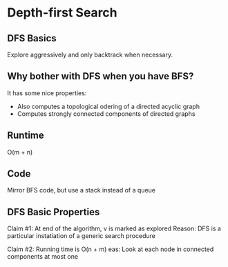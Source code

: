 # Depth-first Search

## DFS Basics

Explore aggressively and only backtrack when necessary.

## Why bother with DFS when you have BFS?

It has some nice properties:

- Also computes a topological odering of a directed acyclic graph
- Computes strongly connected components of directed graphs

## Runtime

O(m + n)

## Code

Mirror BFS code, but use a stack instead of a queue

## DFS Basic Properties

Claim #1: At end of the algorithm, v is marked as explored
Reason: DFS is a particular instatiation of a generic search procedure

Claim #2: Running time is O(n + m)
eas: Look at each node in connected components at most one
